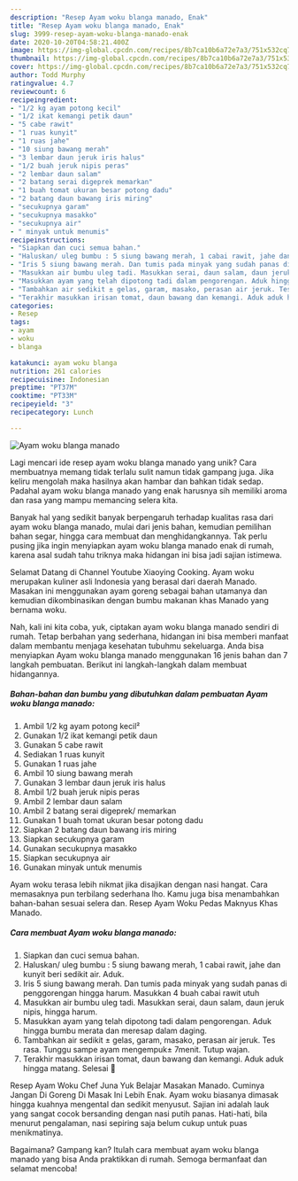 ```yaml
---
description: "Resep Ayam woku blanga manado, Enak"
title: "Resep Ayam woku blanga manado, Enak"
slug: 3999-resep-ayam-woku-blanga-manado-enak
date: 2020-10-20T04:58:21.400Z
image: https://img-global.cpcdn.com/recipes/8b7ca10b6a72e7a3/751x532cq70/ayam-woku-blanga-manado-foto-resep-utama.jpg
thumbnail: https://img-global.cpcdn.com/recipes/8b7ca10b6a72e7a3/751x532cq70/ayam-woku-blanga-manado-foto-resep-utama.jpg
cover: https://img-global.cpcdn.com/recipes/8b7ca10b6a72e7a3/751x532cq70/ayam-woku-blanga-manado-foto-resep-utama.jpg
author: Todd Murphy
ratingvalue: 4.7
reviewcount: 6
recipeingredient:
- "1/2 kg ayam potong kecil"
- "1/2 ikat kemangi petik daun"
- "5 cabe rawit"
- "1 ruas kunyit"
- "1 ruas jahe"
- "10 siung bawang merah"
- "3 lembar daun jeruk iris halus"
- "1/2 buah jeruk nipis peras"
- "2 lembar daun salam"
- "2 batang serai digeprek memarkan"
- "1 buah tomat ukuran besar potong dadu"
- "2 batang daun bawang iris miring"
- "secukupnya garam"
- "secukupnya masakko"
- "secukupnya air"
- " minyak untuk menumis"
recipeinstructions:
- "Siapkan dan cuci semua bahan."
- "Haluskan/ uleg bumbu : 5 siung bawang merah, 1 cabai rawit, jahe dan kunyit beri sedikit air. Aduk."
- "Iris 5 siung bawang merah. Dan tumis pada minyak yang sudah panas di penggorengan hingga harum. Masukkan 4 buah cabai rawit utuh"
- "Masukkan air bumbu uleg tadi. Masukkan serai, daun salam, daun jeruk nipis, hingga harum."
- "Masukkan ayam yang telah dipotong tadi dalam pengorengan. Aduk hingga bumbu merata dan meresap dalam daging."
- "Tambahkan air sedikit ± gelas, garam, masako, perasan air jeruk. Tes rasa. Tunggu sampe ayam mengempuk± 7menit. Tutup wajan."
- "Terakhir masukkan irisan tomat, daun bawang dan kemangi. Aduk aduk hingga matang. Selesai 🍛"
categories:
- Resep
tags:
- ayam
- woku
- blanga

katakunci: ayam woku blanga 
nutrition: 261 calories
recipecuisine: Indonesian
preptime: "PT37M"
cooktime: "PT33M"
recipeyield: "3"
recipecategory: Lunch

---
```



![Ayam woku blanga manado](https://img-global.cpcdn.com/recipes/8b7ca10b6a72e7a3/751x532cq70/ayam-woku-blanga-manado-foto-resep-utama.jpg)

Lagi mencari ide resep ayam woku blanga manado yang unik? Cara membuatnya memang tidak terlalu sulit namun tidak gampang juga. Jika keliru mengolah maka hasilnya akan hambar dan bahkan tidak sedap. Padahal ayam woku blanga manado yang enak harusnya sih memiliki aroma dan rasa yang mampu memancing selera kita.

Banyak hal yang sedikit banyak berpengaruh terhadap kualitas rasa dari ayam woku blanga manado, mulai dari jenis bahan, kemudian pemilihan bahan segar, hingga cara membuat dan menghidangkannya. Tak perlu pusing jika ingin menyiapkan ayam woku blanga manado enak di rumah, karena asal sudah tahu triknya maka hidangan ini bisa jadi sajian istimewa.

Selamat Datang di Channel Youtube Xiaoying Cooking. Ayam woku merupakan kuliner asli Indonesia yang berasal dari daerah Manado. Masakan ini menggunakan ayam goreng sebagai bahan utamanya dan kemudian dikombinasikan dengan bumbu makanan khas Manado yang bernama woku.


Nah, kali ini kita coba, yuk, ciptakan ayam woku blanga manado sendiri di rumah. Tetap berbahan yang sederhana, hidangan ini bisa memberi manfaat dalam membantu menjaga kesehatan tubuhmu sekeluarga. Anda bisa menyiapkan Ayam woku blanga manado menggunakan 16 jenis bahan dan 7 langkah pembuatan. Berikut ini langkah-langkah dalam membuat hidangannya.

<!--inarticleads1-->

##### Bahan-bahan dan bumbu yang dibutuhkan dalam pembuatan Ayam woku blanga manado:

1. Ambil 1/2 kg ayam potong kecil²
1. Gunakan 1/2 ikat kemangi petik daun
1. Gunakan 5 cabe rawit
1. Sediakan 1 ruas kunyit
1. Gunakan 1 ruas jahe
1. Ambil 10 siung bawang merah
1. Gunakan 3 lembar daun jeruk iris halus
1. Ambil 1/2 buah jeruk nipis peras
1. Ambil 2 lembar daun salam
1. Ambil 2 batang serai digeprek/ memarkan
1. Gunakan 1 buah tomat ukuran besar potong dadu
1. Siapkan 2 batang daun bawang iris miring
1. Siapkan secukupnya garam
1. Gunakan secukupnya masakko
1. Siapkan secukupnya air
1. Gunakan  minyak untuk menumis


Ayam woku terasa lebih nikmat jika disajikan dengan nasi hangat. Cara memasaknya pun terbilang sederhana lho. Kamu juga bisa menambahkan bahan-bahan sesuai selera dan. Resep Ayam Woku Pedas Maknyus Khas Manado. 

<!--inarticleads2-->

##### Cara membuat Ayam woku blanga manado:

1. Siapkan dan cuci semua bahan.
1. Haluskan/ uleg bumbu : 5 siung bawang merah, 1 cabai rawit, jahe dan kunyit beri sedikit air. Aduk.
1. Iris 5 siung bawang merah. Dan tumis pada minyak yang sudah panas di penggorengan hingga harum. Masukkan 4 buah cabai rawit utuh
1. Masukkan air bumbu uleg tadi. Masukkan serai, daun salam, daun jeruk nipis, hingga harum.
1. Masukkan ayam yang telah dipotong tadi dalam pengorengan. Aduk hingga bumbu merata dan meresap dalam daging.
1. Tambahkan air sedikit ± gelas, garam, masako, perasan air jeruk. Tes rasa. Tunggu sampe ayam mengempuk± 7menit. Tutup wajan.
1. Terakhir masukkan irisan tomat, daun bawang dan kemangi. Aduk aduk hingga matang. Selesai 🍛


Resep Ayam Woku Chef Juna Yuk Belajar Masakan Manado. Cuminya Jangan Di Goreng Di Masak Ini Lebih Enak. Ayam woku biasanya dimasak hingga kuahnya mengental dan sedikit menyusut. Sajian ini adalah lauk yang sangat cocok bersanding dengan nasi putih panas. Hati-hati, bila menurut pengalaman, nasi sepiring saja belum cukup untuk puas menikmatinya. 

Bagaimana? Gampang kan? Itulah cara membuat ayam woku blanga manado yang bisa Anda praktikkan di rumah. Semoga bermanfaat dan selamat mencoba!
